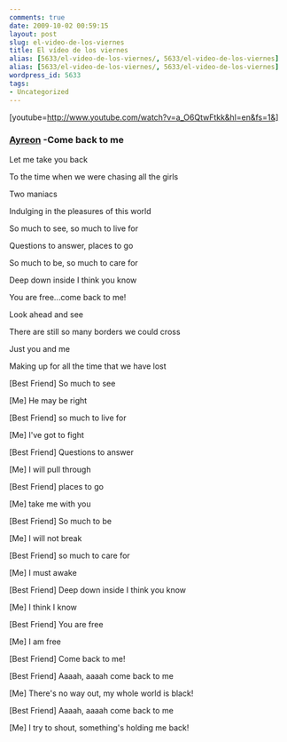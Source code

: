 ```yaml
---
comments: true
date: 2009-10-02 00:59:15
layout: post
slug: el-video-de-los-viernes
title: El vídeo de los viernes
alias: [5633/el-video-de-los-viernes/, 5633/el-video-de-los-viernes]
alias: [5633/el-video-de-los-viernes/, 5633/el-video-de-los-viernes]
wordpress_id: 5633
tags:
- Uncategorized
---
```


[youtube=http://www.youtube.com/watch?v=a_O6QtwFtkk&hl=en&fs=1&]


### [Ayreon](http://en.wikipedia.org/wiki/Ayreon) -Come back to me


Let me take you back

To the time when we were chasing all the girls

Two maniacs

Indulging in the pleasures of this world

So much to see, so much to live for

Questions to answer, places to go

So much to be, so much to care for

Deep down inside I think you know

You are free...come back to me!

Look ahead and see

There are still so many borders we could cross

Just you and me

Making up for all the time that we have lost

[Best Friend]  So much to see

[Me] He may be right

[Best Friend]  so much to live for

[Me] I've got to fight

[Best Friend] Questions to answer

[Me] I will pull through

[Best Friend] places to go

[Me] take me with you

[Best Friend] So much to be

[Me] I will not break

[Best Friend] so much to care for

[Me] I must awake

[Best Friend] Deep down inside I think you know

[Me] I think I know

[Best Friend] You are free

[Me] I am free

[Best Friend] Come back to me!

[Best Friend] Aaaah, aaaah come back to me

[Me] There's no way out, my whole world is black!

[Best Friend] Aaaah, aaaah come back to me

[Me] I try to shout, something's holding me back!
